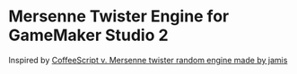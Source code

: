 # Mersenne Twister Engine for GameMaker Studio 2

Inspired by [CoffeeScript v. Mersenne twister random engine made by jamis](https://github.com/jamis/csmazes)
